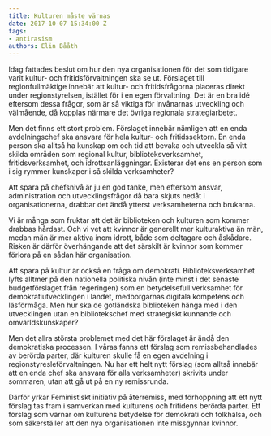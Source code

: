 ```yaml
---
title: Kulturen måste värnas
date: 2017-10-07 15:34:00 Z
tags:
- antirasism
authors: Elin Bååth
---
```


Idag fattades beslut om hur den nya organisationen för det som tidigare varit kultur- och fritidsförvaltningen ska se ut. Förslaget till regionfullmäktige innebär att kultur- och fritidsfrågorna placeras direkt under regionstyrelsen, istället för i en egen förvaltning. Det är en bra idé eftersom dessa frågor, som är så viktiga för invånarnas utveckling och välmående, då kopplas närmare det övriga regionala strategiarbetet.

Men det finns ett stort problem. Förslaget innebär nämligen att en enda avdelningschef ska ansvara för hela kultur- och fritidssektorn. En enda person ska alltså ha kunskap om och tid att bevaka och utveckla så vitt skilda områden som regional kultur, biblioteksverksamhet, fritidsverksamhet, och idrottsanläggningar. Existerar det ens en person som i sig rymmer kunskaper i så skilda verksamheter?

Att spara på chefsnivå är ju en god tanke, men eftersom ansvar, administration och utvecklingsfrågor då bara skjuts nedåt i organisationerna, drabbar det ändå ytterst verksamheterna och brukarna.

Vi är många som fruktar att det är biblioteken och kulturen som kommer drabbas hårdast. Och vi vet att kvinnor är generellt mer kulturaktiva än män, medan män är mer aktiva inom idrott, både som deltagare och åskådare. Risken är därför överhängande att det särskilt är kvinnor som kommer förlora på en sådan här organisation.

Att spara på kultur är också en fråga om demokrati. Biblioteksverksamhet lyfts alltmer på den nationella politiska nivån (inte minst i det senaste budgetförslaget från regeringen) som en betydelsefull verksamhet för demokratiutvecklingen i landet, medborgarnas digitala kompetens och läsförmåga. Men hur ska de gotländska biblioteken hänga med i den utvecklingen utan en bibliotekschef med strategiskt kunnande och omvärldskunskaper?

Men det allra största problemet med det här förslaget är ändå den demokratiska processen. I våras fanns ett förslag som remissbehandlades av berörda parter, där kulturen skulle få en egen avdelning i regionstyresleförvaltningen. Nu har ett helt nytt förslag (som alltså innebär att en enda chef ska ansvara för alla verksamheter) skrivits under sommaren, utan att gå ut på en ny remissrunda.

Därför yrkar Feministiskt initiativ på återremiss, med förhoppning att ett nytt förslag tas fram i samverkan med kulturens och fritidens berörda parter. Ett förslag som värnar om kulturens betydelse för demokrati och folkhälsa, och som säkerställer att den nya organisationen inte missgynnar kvinnor.